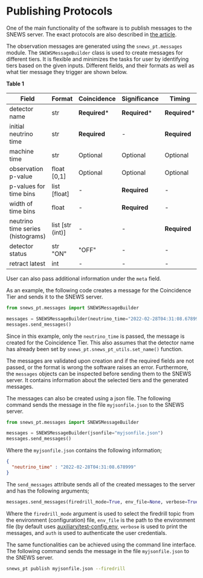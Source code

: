 # Publishing Protocols

One of the main functionality of the software is to publish messages to the SNEWS server. The exact protocols are also described in [the article](https://arxiv.org/abs/2406.17743).

The observation messages are generated using the `snews_pt.messages` module. 
The `SNEWSMessageBuilder` class is used to create messages for different tiers. It is flexible and minimizes the tasks for user by identifying tiers based on the given inputs. 
Different fields, and their formats as well as what tier message they trigger are shown below.


**Table 1** <br>

| Field                       | Format                  | Coincidence          | Significance         | Timing              | Heartbeats          | Retraction          |
|-----------------------------|-------------------------|----------------------|----------------------|---------------------|---------------------|---------------------|
| detector name               | str                     | **Required***        | **Required***        | **Required***       | **Required***       | **Required***       |
| initial neutrino time       | str                     | **Required**         | -                    | **Required**        | -                   | -                   |
| machine time                | str                     | Optional             | Optional             | Optional            | Optional            | Optional            |
| observation p-value         | float [0,1]             | Optional             | Optional             | Optional            | -                   | -                   |
| p-values for time bins      | list [float]            | -                    | **Required**         | -                   | -                   | -                   |
| width of time bins          | float                   | -                    | **Required**         | -                   | -                   | -                   |
| neutrino time series (histograms) | list [str (int)] | -                    | -                    | **Required**        | -                   | -                   |
| detector status             | str "ON"|"OFF"          | -                    | -                    | -                   | **Required**        | -                   |
| retract latest              | int                     | -                    | -                    | -                   | -                   | -                   |

User can also pass additional information under the `meta` field.

As an example, the following code creates a message for the Coincidence Tier and sends it to the SNEWS server.
```python
from snews_pt.messages import SNEWSMessageBuilder

messages = SNEWSMessageBuilder(neutrino_time="2022-02-28T04:31:08.678999")
messages.send_messages()
```

Since in this example, only the `neutrino_time` is passed, the message is created for the Coincidence Tier. This also assumes that the detector name has already been set by `snews_pt.snews_pt_utils.set_name()` function.

The messages are validated upon creation and if the required fields are not passed, or the format is wrong the software raises an error.
Furthermore, the `messages` objects can be inspected before sending them to the SNEWS server. It contains information about the selected tiers and the generated messages.

The messages can also be created using a json file. The following command sends the message in the file `myjsonfile.json` to the SNEWS server.
```python
from snews_pt.messages import SNEWSMessageBuilder

messages = SNEWSMessageBuilder(jsonfile="myjsonfile.json")
messages.send_messages()
```

Where the `myjsonfile.json` contains the following information;
```json
{
  "neutrino_time" : "2022-02-28T04:31:08.678999"
}
```

The `send_messages` attribute sends all of the created messages to the server and has the following arguments;
```python
messages.send_messages(firedrill_mode=True, env_file=None, verbose=True, auth=True)
```
Where the `firedrill_mode` argument is used to select the firedrill topic from the environment (configuration) file,
`env_file` is the path to the environment file (by default uses [auxiliary/test-config.env](https://github.com/SNEWS2/SNEWS_Publishing_Tools/blob/main/snews_pt/auxiliary/test-config.env),
`verbose` is used to print the messages, and `auth` is used to authenticate the user credentials.


The same functionalities can be achieved using the command line interface. The following command sends the message in the file `myjsonfile.json` to the SNEWS server.
```bash
snews_pt publish myjsonfile.json --firedrill
```